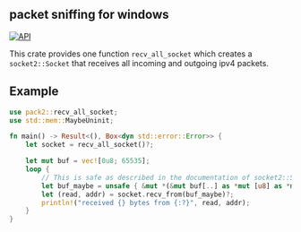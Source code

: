 ## packet sniffing for windows

[![API](https://docs.rs/pack2/badge.svg)](https://docs.rs/pack2)

This crate provides one function `recv_all_socket` which creates a `socket2::Socket`
that receives all incoming and outgoing ipv4 packets.

## Example

```rust
use pack2::recv_all_socket;
use std::mem::MaybeUninit;

fn main() -> Result<(), Box<dyn std::error::Error>> {
    let socket = recv_all_socket()?;

    let mut buf = vec![0u8; 65535];
    loop {
        // This is safe as described in the documentation of socket2::Socket::recv_from
        let buf_maybe = unsafe { &mut *(&mut buf[..] as *mut [u8] as *mut [MaybeUninit<u8>]) };
        let (read, addr) = socket.recv_from(buf_maybe)?;
        println!("received {} bytes from {:?}", read, addr);
    }
}
```
